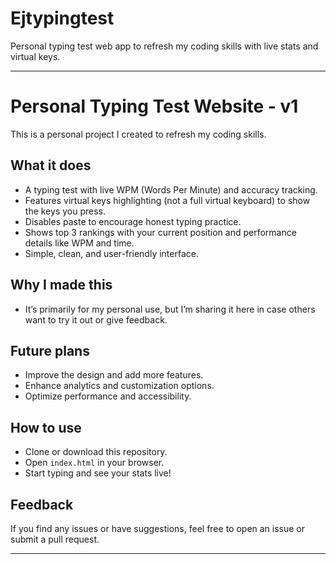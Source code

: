 # Ejtypingtest
Personal typing test web app to refresh my coding skills with live stats and virtual keys.


---

# Personal Typing Test Website - v1

This is a personal project I created to refresh my coding skills.

## What it does

* A typing test with live WPM (Words Per Minute) and accuracy tracking.
* Features virtual keys highlighting (not a full virtual keyboard) to show the keys you press.
* Disables paste to encourage honest typing practice.
* Shows top 3 rankings with your current position and performance details like WPM and time.
* Simple, clean, and user-friendly interface.

## Why I made this

* It’s primarily for my personal use, but I’m sharing it here in case others want to try it out or give feedback.

## Future plans

* Improve the design and add more features.
* Enhance analytics and customization options.
* Optimize performance and accessibility.

## How to use

* Clone or download this repository.
* Open `index.html` in your browser.
* Start typing and see your stats live!

## Feedback

If you find any issues or have suggestions, feel free to open an issue or submit a pull request.

---


